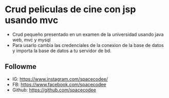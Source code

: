 # Crud peliculas de cine con jsp usando mvc
- Crud pequeño presentado en un examen de la universidad usando java web, mvc y mysql
- Para usarlo cambia las credenciales de la conexion de la base de datos y importa la base de datos a tu servidor de bd.

## Followme
- IG: https://www.instagram.com/spacecodee/
- FB: https://www.facebook.com/spacecodee
- Github: https://github.com/spacecodee
